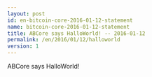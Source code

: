 ```yaml
---
layout: post
id: en-bitcoin-core-2016-01-12-statement
name: bitcoin-core-2016-01-12-statement
title: ABCore says HalloWorld! -- 2016-01-12
permalink: /en/2016/01/12/halloworld
version: 1
---
```

ABCore says HalloWorld!
